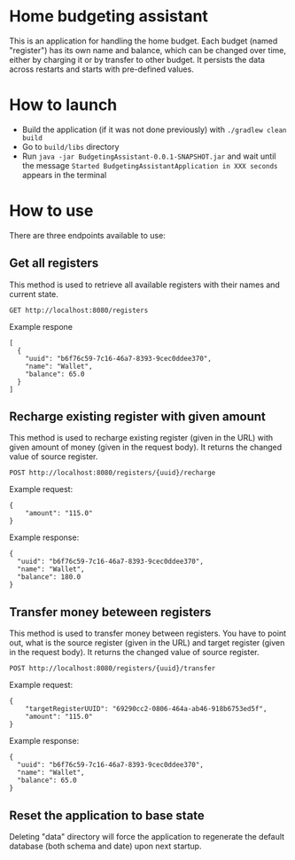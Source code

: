 # Home budgeting assistant
This is an application for handling the home budget. Each budget (named "register") has its own name and balance, which can be changed over time, either by charging it or by transfer to other budget. It persists the data across restarts and starts with pre-defined values.

# How to launch
- Build the application (if it was not done previously) with `./gradlew clean build`
- Go to `build/libs` directory
- Run `java -jar BudgetingAssistant-0.0.1-SNAPSHOT.jar` and wait until the message `Started BudgetingAssistantApplication in XXX seconds` appears in the terminal

# How to use
There are three endpoints available to use:

## Get all registers 

This method is used to retrieve all available registers with their names and current state.

`GET http://localhost:8080/registers`
 
Example respone

```
[
  {
    "uuid": "b6f76c59-7c16-46a7-8393-9cec0ddee370",
    "name": "Wallet",
    "balance": 65.0
  }
]
```

## Recharge existing register with given amount
This method is used to recharge existing register (given in the URL) with given amount of money (given in the request body). It returns the changed value of source register.

`POST http://localhost:8080/registers/{uuid}/recharge`

Example request:

```
{
	"amount": "115.0"
}
```

Example response:

```
{
  "uuid": "b6f76c59-7c16-46a7-8393-9cec0ddee370",
  "name": "Wallet",
  "balance": 180.0
}
```

## Transfer money beteween registers
This method is used to transfer money between registers. You have to point out, what is the source register (given in the URL) and target register (given in the request body). It returns the changed value of source register.

`POST http://localhost:8080/registers/{uuid}/transfer`

Example request:

```
{
	"targetRegisterUUID": "69290cc2-0806-464a-ab46-918b6753ed5f",
	"amount": "115.0"
}
```

Example response: 

```
{
  "uuid": "b6f76c59-7c16-46a7-8393-9cec0ddee370",
  "name": "Wallet",
  "balance": 65.0
}
```

## Reset the application to base state
Deleting "data" directory will force the application to regenerate the default database (both schema and date) upon next startup.